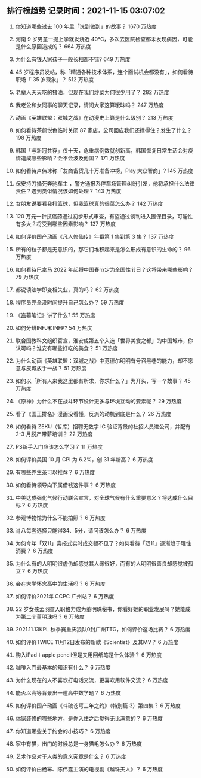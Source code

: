 
## 排行榜趋势 记录时间：2021-11-15 03:07:02
  
  1. 你知道哪些过去 100 年里「说到做到」的故事？ 1670 万热度
    
  2. 河南 9 岁男童一提上学就发烧近 40℃，多次去医院检查都未发现病因，可能是什么原因造成的？ 664 万热度
    
  3. 为什么有钱人家孩子一般长相都不错? 649 万热度
    
  4. 45 岁程序员发帖，称「精通各种技术体系，连个面试机会都没有」，如何看待职场「 35 岁现象」？ 512 万热度
    
  5. 老辈人天天吃的猪油，但现在我们炒菜为何很少用了？ 282 万热度
    
  6. 我老公和女同事的聊天记录，请问大家这算暧昧吗？ 247 万热度
    
  7. 动画《英雄联盟：双城之战》在动漫史上算是什么级别？ 213 万热度
    
  8. 如何看待茶颜悦色临时关闭 87 家店，公司回应我们还撑得住？发生了什么？ 198 万热度
    
  9. 韩国「与新冠共存」仅十天，危重病例数就创新高，韩国恢复日常生活会对疫情造成哪些影响？会不会波及他国？ 171 万热度
    
  10. 如何看待卢伟冰称「友商备货几十万准备冲榜，Play 大众智商」? 145 万热度
    
  11. 保安持刀捅死奔驰车主 ，警方通报系停车场管理纠纷引发，他将承担什么法律责任？遇到类似情况该如何处理？ 143 万热度
    
  12. 女朋友说要看我打篮球，但我篮球真的很菜怎么办？ 142 万热度
    
  13. 120 万元一针抗癌药通过初步形式审查，有望通过谈判进入医保目录，可能性有多大？将受到哪些因素影响？ 137 万热度
    
  14. 如何评价国产动画《凡人修仙传》年番第 1 集到第 3 集？ 137 万热度
    
  15. 所有的粒子都是无意识的，那它们堆积起来是怎么形成有意识的生命的？ 96 万热度
    
  16. 如何看待巴拿马 2022 年起将中国春节定为全国性节日？这将带来哪些影响？ 79 万热度
    
  17. 都说读法学即变相失业，真的吗？ 62 万热度
    
  18. 程序员完全没时间提升自己怎么办？ 59 万热度
    
  19. 《盗墓笔记》讲了什么? 55 万热度
    
  20. 如何分辨INFJ和INFP? 54 万热度
    
  21. 联合国教科文组织官宣，淮安成第五个入选「世界美食之都」的中国城市，你认可吗？淮安有哪些好吃的美食？ 51 万热度
    
  22. 为什么动画《英雄联盟：双城之战》中范德尔明明有号召黑巷的能力，却不愿意与皮城放手一战？ 51 万热度
    
  23. 如何以「所有人来我这里都有所求，你求什么？」为开头，写一个故事？ 45 万热度
    
  24. 《原神》为什么不在战斗环节设计更多与环境互动的要素呢？ 29 万热度
    
  25. 看了《国王排名》漫画没看懂，反派的动机到底是什么？ 26 万热度
    
  26. 如何看待 ZEKU（哲库）招聘无数字 IC 验证背景的社招人员进公司，并配有 2-3 月脱产带薪培训？ 22 万热度
    
  27. PS新手入门应该怎么学习？ 11 万热度
    
  28. 如何评价美国 10 月 CPI 为 6.2%，创 31 年新高？ 6 万热度
    
  29. 有哪些养生茶可以推荐？ 6 万热度
    
  30. 如何看待领导向下属借钱这件事？ 6 万热度
    
  31. 中美达成强化气候行动联合宣言，对全球气候有什么重要意义？将达成什么目标？ 6 万热度
    
  32. 参观博物馆为什么不能拍照？ 6 万热度
    
  33. 肖八每套选择只能得34、5分，请问该怎么办？ 6 万热度
    
  34. 为何今年「双11」喜报式实时成交额不见了？如何看待「双11」逐渐趋于理性消费？ 6 万热度
    
  35. 为什么有的人明明很虚伪却感觉其人缘很好，而有的人明明很善良却感觉被孤立？ 6 万热度
    
  36. 会在大学怀念高中的生活吗？ 6 万热度
    
  37. 如何评价2021年 CCPC 广州站？ 6 万热度
    
  38. 22 岁女孩孟羽童入职格力成为董明珠秘书，你看好她的职业发展吗？她能成为第二个董明珠吗？ 6 万热度
    
  39. 2021.11.13KPL 秋季赛重庆狼队0封广州TTG，如何评价这场比赛？ 6 万热度
    
  40. 如何评价TWICE 11月12日发布的新歌《Scientist》及其MV？ 6 万热度
    
  41. 购入iPad＋apple pencil但是又用回纸笔是什么体验？ 6 万热度
    
  42. 咖啡入门最基本的知识有什么？ 6 万热度
    
  43. 为什么现在的人不喜欢打电话交流，更喜欢用软件交流？ 6 万热度
    
  44. 能否以高等背景出一道高中数学题？ 6 万热度
    
  45. 如何评价国产动画《斗破苍穹三年之约》（特别篇 3）第四集？ 6 万热度
    
  46. 你家装修的哪些地方，是你入住之后觉得无比满意的？ 6 万热度
    
  47. 你知道哪些关于约会的小技巧？ 6 万热度
    
  48. 家中有猫，出门的时候总是一身猫毛怎么办？ 6 万热度
    
  49. 艺术作品对于人类的意义究竟是什么？ 6 万热度
    
  50. 如何评价由杨幂、陈伟霆主演的电视剧《斛珠夫人》？ 6 万热度
    